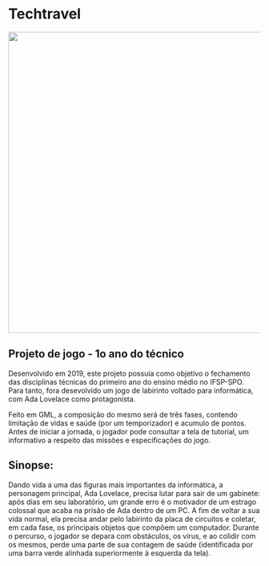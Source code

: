 # Techtravel

<div> <img width="600px" align="center" src= "https://i.imgur.com/5sN4CFU.png" /> </div>

<h2>Projeto de jogo - 1o ano do técnico</h2>

Desenvolvido em 2019, este projeto possuia como objetivo o fechamento das disciplinas técnicas do primeiro ano do ensino médio no IFSP-SPO. 
Para tanto, fora desevolvido um jogo de labirinto voltado para informática, com Ada Lovelace como protagonista.
<p> Feito em GML, a composição do mesmo será de três fases, contendo limitação de vidas e saúde (por um temporizador) e acumulo de pontos. Antes de iniciar a jornada, o jogador pode consultar a tela de tutorial, um informativo a respeito das missões e especificações do jogo.  <p/>


<h2>Sinopse:</h2>
<p>Dando vida a uma das figuras mais importantes da informática, a personagem principal, Ada Lovelace, precisa lutar para sair de um gabinete: após dias em seu laboratório, um grande erro é o motivador de um estrago colossal que acaba na prisão de Ada dentro de um PC.
A fim de voltar a sua vida normal, ela precisa andar pelo labirinto da placa de circuitos e coletar, em cada fase, os principais objetos que compõem um computador. Durante o percurso, o jogador se depara com obstáculos, os vírus, e ao colidir com os mesmos, perde uma parte de sua contagem de saúde (identificada por uma barra verde alinhada superiormente à esquerda da tela).</p>


